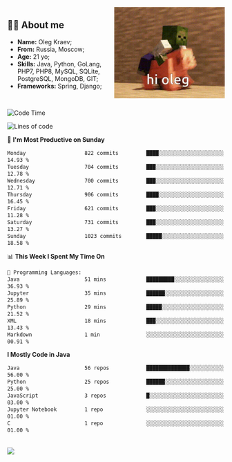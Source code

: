 <img align="right" height="211" width="256" src="res/hi-oleg.gif">
<div>
	<h2>👨‍💻 About me</h2>
	<ul align="left">
	    <li><strong>Name:</strong> Oleg Kraev;</li>
	    <li><strong>From:</strong> Russia, Moscow;</li>
	    <li><strong>Age:</strong> 21 yo;</li>
	    <li><strong>Skills:</strong> Java, Python, GoLang, PHP7, PHP8, MySQL, SQLite, PostgreSQL, MongoDB, GIT;</li>
	    <li><strong>Frameworks:</strong> Spring, Django;</li>
	</ul>
</div>
<br>

<!--START_SECTION:waka-->
![Code Time](http://img.shields.io/badge/Code%20Time-1%2C141%20hrs%2030%20mins-blue)

![Lines of code](https://img.shields.io/badge/From%20Hello%20World%20I%27ve%20Written-1.9%20million%20lines%20of%20code-blue)

📅 **I'm Most Productive on Sunday** 

```text
Monday                   822 commits         ████░░░░░░░░░░░░░░░░░░░░░   14.93 % 
Tuesday                  704 commits         ███░░░░░░░░░░░░░░░░░░░░░░   12.78 % 
Wednesday                700 commits         ███░░░░░░░░░░░░░░░░░░░░░░   12.71 % 
Thursday                 906 commits         ████░░░░░░░░░░░░░░░░░░░░░   16.45 % 
Friday                   621 commits         ███░░░░░░░░░░░░░░░░░░░░░░   11.28 % 
Saturday                 731 commits         ███░░░░░░░░░░░░░░░░░░░░░░   13.27 % 
Sunday                   1023 commits        █████░░░░░░░░░░░░░░░░░░░░   18.58 % 
```


📊 **This Week I Spent My Time On** 

```text
💬 Programming Languages: 
Java                     51 mins             █████████░░░░░░░░░░░░░░░░   36.93 % 
Jupyter                  35 mins             ██████░░░░░░░░░░░░░░░░░░░   25.89 % 
Python                   29 mins             █████░░░░░░░░░░░░░░░░░░░░   21.52 % 
XML                      18 mins             ███░░░░░░░░░░░░░░░░░░░░░░   13.43 % 
Markdown                 1 min               ░░░░░░░░░░░░░░░░░░░░░░░░░   00.91 % 
```

**I Mostly Code in Java** 

```text
Java                     56 repos            ██████████████░░░░░░░░░░░   56.00 % 
Python                   25 repos            ██████░░░░░░░░░░░░░░░░░░░   25.00 % 
JavaScript               3 repos             █░░░░░░░░░░░░░░░░░░░░░░░░   03.00 % 
Jupyter Notebook         1 repo              ░░░░░░░░░░░░░░░░░░░░░░░░░   01.00 % 
C                        1 repo              ░░░░░░░░░░░░░░░░░░░░░░░░░   01.00 % 
```




<!--END_SECTION:waka-->

<br>
<img align="center" src="https://wakatime.com/share/@hteppl/18a68a4e-e1fb-41eb-b9f2-e999d76b9bac.svg">
